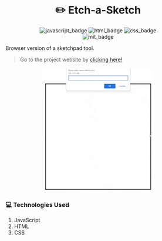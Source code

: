 <div align="center">

<h1>✏️ Etch-a-Sketch </h1>

</div>

<div align="center">

<img alt="javascript_badge" src="https://img.shields.io/badge/JavaScript-F7DF1E?style=for-the-badge&logo=javascript&logoColor=black"> 
<img alt="html_badge" src="https://img.shields.io/badge/HTML5-E34F26?style=for-the-badge&logo=html5&logoColor=white"> 
<img alt="css_badge" src="https://img.shields.io/badge/CSS3-1572B6?style=for-the-badge&logo=css3&logoColor=white"> 

</div>

<div align="center">

<img alt="mit_badge" src="https://img.shields.io/badge/license-MIT-blue"> 

</div>

Browser version of a sketchpad tool.

> Go to the project website by [clicking here!](https://marciodzn.github.io/the-odin-project-exercises/etch-a-sketch/)

<div align="center">

<img alt="Gif showing a demonstration of Etch-a-Sketch" src="demos/demo01.gif" style="width: 300px; height: auto;"> 

</div>

### :computer: Technologies Used

1. JavaScript
2. HTML
3. CSS




